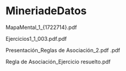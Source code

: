 # MineriadeDatos

MapaMental_1_{1722714}.pdf

Ejercicios1_1_003.pdf.pdf

Presentación_Reglas de Asociación_2.pdf .pdf

Regla de Asociación_Ejercicio resuelto.pdf
